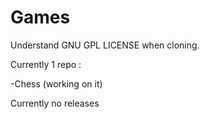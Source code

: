 # Games
Understand GNU GPL LICENSE when cloning.

Currently 1 repo : 

-Chess (working on it)

Currently no releases
